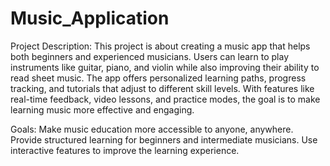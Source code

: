 # Music_Application
Project Description: 
This project is about creating a music app that helps both beginners and experienced musicians. Users can learn to play instruments like guitar, piano, and violin while also improving their ability to read sheet music. The app offers personalized learning paths, progress tracking, and tutorials that adjust to different skill levels. With features like real-time feedback, video lessons, and practice modes, the goal is to make learning music more effective and engaging.

Goals:
Make music education more accessible to anyone, anywhere.
Provide structured learning for beginners and intermediate musicians.
Use interactive features to improve the learning experience.
